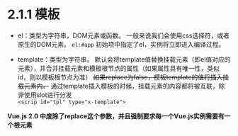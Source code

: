 # 2.1.1 模板

+ el：类型为字符串，DOM元素或函数。
    一般来说我们会使用css选择符，或者原生的DOM元素。
    `el:#app` 
    初始项中指定了el，实例将立即进入编译过程。

+ template：类型为字符串。
    默认会将template值替换挂载元素（即el值对应的元素），并合并挂载元素和模板根节点的属性（如果属性具有唯一性，类似id，则以模板根节点为准）   ~~如果replace为false，模板template的值将插入挂载元素内。~~   通过template插入模板的时候，挂载元素的内容都将被互联，除非使用slot进行分发    
    `<scrip id="tpl" type="x-template">`

**Vue.js 2.0 中废除了replace这个参数，并且强制要求每一个Vue.js实例需要有一个根元素**